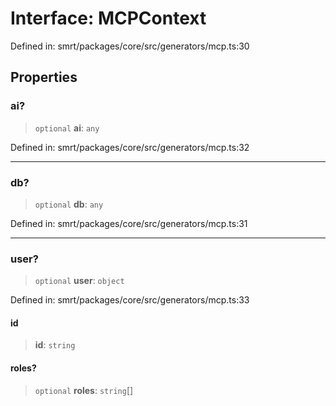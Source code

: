 # Interface: MCPContext

Defined in: smrt/packages/core/src/generators/mcp.ts:30

## Properties

### ai?

> `optional` **ai**: `any`

Defined in: smrt/packages/core/src/generators/mcp.ts:32

***

### db?

> `optional` **db**: `any`

Defined in: smrt/packages/core/src/generators/mcp.ts:31

***

### user?

> `optional` **user**: `object`

Defined in: smrt/packages/core/src/generators/mcp.ts:33

#### id

> **id**: `string`

#### roles?

> `optional` **roles**: `string`[]
